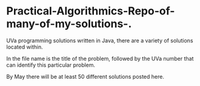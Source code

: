 # Practical-Algorithmics-Repo-of-many-of-my-solutions-.
UVa programming solutions written in Java, there are a variety of solutions located within.

In the file name is the title of the problem, followed by the UVa number that can identify this particular problem.

By May there will be at least 50 different solutions posted here.
